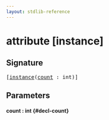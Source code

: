 ```yaml
---
layout: stdlib-reference
---
```


# attribute [instance]

## Signature

<pre>
[<a href="/stdlib-reference/attributes/instance">instance</a>(<a href="/stdlib-reference/attributes/instance#decl-count" class="code_param">count</a> : <span class="code_keyword">int</span>)]
</pre>

## Parameters

#### count  : int {#decl-count}

